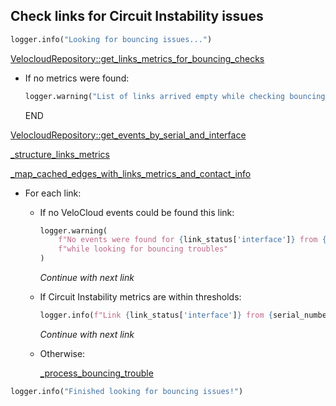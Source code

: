 ## Check links for Circuit Instability issues

```python
logger.info("Looking for bouncing issues...")
```

[VelocloudRepository::get_links_metrics_for_bouncing_checks](../../repositories/velocloud_repository/get_links_metrics_for_bouncing_checks.md)

* If no metrics were found:
  ```python
  logger.warning("List of links arrived empty while checking bouncing issues. Skipping...")
  ```
  END

[VelocloudRepository::get_events_by_serial_and_interface](../../repositories/velocloud_repository/get_events_by_serial_and_interface.md)

[_structure_links_metrics](_structure_links_metrics.md)

[_map_cached_edges_with_links_metrics_and_contact_info](_map_cached_edges_with_links_metrics_and_contact_info.md)

* For each link:

    * If no VeloCloud events could be found this link:
      ```python
      logger.warning(
          f"No events were found for {link_status['interface']} from {serial_number} "
          f"while looking for bouncing troubles"
      )
      ```
      _Continue with next link_

    * If Circuit Instability metrics are within thresholds:
      ```python
      logger.info(f"Link {link_status['interface']} from {serial_number} didn't exceed bouncing thresholds")
      ```
      _Continue with next link_
    * Otherwise:

        [_process_bouncing_trouble](_process_bouncing_trouble.md)

```python
logger.info("Finished looking for bouncing issues!")
```